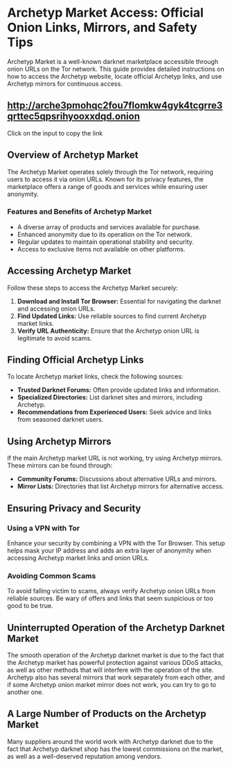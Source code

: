 <body>
    <h1>Archetyp Market Access: Official Onion Links, Mirrors, and Safety Tips</h1>
    <p>Archetyp Market is a well-known darknet marketplace accessible through onion URLs on the Tor network. This guide provides detailed instructions on how to access the Archetyp website, locate official Archetyp links, and use Archetyp mirrors for continuous access.</p>
    <h2><a href="http://arche3pmohqc2fou7flomkw4gyk4tcgrre3qrttec5qpsrihyooxxdqd.onion">http://arche3pmohqc2fou7flomkw4gyk4tcgrre3qrttec5qpsrihyooxxdqd.onion</a></h2>
    <p>Click on the input to copy the link</p>
    <h2>Overview of Archetyp Market</h2>
    <p>The Archetyp Market operates solely through the Tor network, requiring users to access it via onion URLs. Known for its privacy features, the marketplace offers a range of goods and services while ensuring user anonymity.</p>
    <h3>Features and Benefits of Archetyp Market</h3>
    <ul>
        <li>A diverse array of products and services available for purchase.</li>
        <li>Enhanced anonymity due to its operation on the Tor network.</li>
        <li>Regular updates to maintain operational stability and security.</li>
        <li>Access to exclusive items not available on other platforms.</li>
    </ul>
    <h2>Accessing Archetyp Market</h2>
    <p>Follow these steps to access the Archetyp Market securely:</p>
    <ol>
        <li><strong>Download and Install Tor Browser:</strong> Essential for navigating the darknet and accessing onion URLs.</li>
        <li><strong>Find Updated Links:</strong> Use reliable sources to find current Archetyp market links.</li>
        <li><strong>Verify URL Authenticity:</strong> Ensure that the Archetyp onion URL is legitimate to avoid scams.</li>
    </ol>
    <h2>Finding Official Archetyp Links</h2>
    <p>To locate Archetyp market links, check the following sources:</p>
    <ul>
        <li><strong>Trusted Darknet Forums:</strong> Often provide updated links and information.</li>
        <li><strong>Specialized Directories:</strong> List darknet sites and mirrors, including Archetyp.</li>
        <li><strong>Recommendations from Experienced Users:</strong> Seek advice and links from seasoned darknet users.</li>
    </ul>
    <h2>Using Archetyp Mirrors</h2>
    <p>If the main Archetyp market URL is not working, try using Archetyp mirrors. These mirrors can be found through:</p>
    <ul>
        <li><strong>Community Forums:</strong> Discussions about alternative URLs and mirrors.</li>
        <li><strong>Mirror Lists:</strong> Directories that list Archetyp mirrors for alternative access.</li>
    </ul>
    <h2>Ensuring Privacy and Security</h2>
    <h3>Using a VPN with Tor</h3>
    <p>Enhance your security by combining a VPN with the Tor Browser. This setup helps mask your IP address and adds an extra layer of anonymity when accessing Archetyp market links and onion URLs.</p>
    <h3>Avoiding Common Scams</h3>
    <p>To avoid falling victim to scams, always verify Archetyp onion URLs from reliable sources. Be wary of offers and links that seem suspicious or too good to be true.</p>
    <h2>Uninterrupted Operation of the Archetyp Darknet Market</h2>
    <p>The smooth operation of the Archetyp darknet market is due to the fact that the Archetyp market has powerful protection against various DDoS attacks, as well as other methods that will interfere with the operation of the site. Archetyp also has several mirrors that work separately from each other, and if some Archetyp onion market mirror does not work, you can try to go to another one.</p>
    <h2>A Large Number of Products on the Archetyp Market</h2>
    <p>Many suppliers around the world work with Archetyp darknet due to the fact that Archetyp darknet shop has the lowest commissions on the market, as well as a well-deserved reputation among vendors.</p>
</body>
